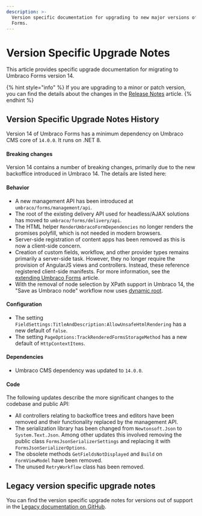 ```yaml
---
description: >-
  Version specific documentation for upgrading to new major versions of Umbraco
  Forms.
---
```


# Version Specific Upgrade Notes

This article provides specific upgrade documentation for migrating to Umbraco Forms version 14.

{% hint style="info" %}
If you are upgrading to a minor or patch version, you can find the details about the changes in the [Release Notes](../release-notes.md) article.
{% endhint %}

## Version Specific Upgrade Notes History

Version 14 of Umbraco Forms has a minimum dependency on Umbraco CMS core of `14.0.0`. It runs on .NET 8.

#### **Breaking changes**

Version 14 contains a number of breaking changes, primarily due to the new backoffice introduced in Umbraco 14. The details are listed here:

#### **Behavior**

* A new management API has been introduced at `umbraco/forms/management/api`.
* The root of the existing delivery API used for headless/AJAX solutions has moved to `umbraco/forms/delivery/api`.
* The HTML helper `RenderUmbracoFormDependencies` no longer renders the promises polyfill, which is not needed in modern browsers.
* Server-side registration of content apps has been removed as this is now a client-side concern.
* Creation of custom fields, workflow, and other provider types remains primarily a server-side task. However, they no longer require the provision of AngularJS views and controllers. Instead, these reference registered client-side manifests. For more information, see the [extending Umbraco Forms](../developer/extending/) article.
* With the removal of node selection by XPath support in Umbraco 14, the "Save as Umbraco node" workflow now uses [dynamic root](https://docs.umbraco.com/umbraco-cms/fundamentals/backoffice/property-editors/built-in-umbraco-property-editors/multinode-treepicker).

#### **Configuration**

* The setting `FieldSettings:TitleAndDescription:AllowUnsafeHtmlRendering` has a new default of `false`.
* The setting `PageOptions:TrackRenderedFormsStorageMethod` has a new default of `HttpContextItems`.

#### **Dependencies**

* Umbraco CMS dependency was updated to `14.0.0`.

#### **Code**

The following updates describe the more significant changes to the codebase and public API:

* All controllers relating to backoffice trees and editors have been removed and their functionality replaced by the management API.
* The serialization library has been changed from `Newtonsoft.Json` to `System.Text.Json`. Among other updates this involved removing the public class `FormsJsonSerializerSettings` and replacing it with `FormsJsonSerializerOptions`.
* The obsolete methods `GetFieldsNotDisplayed` and `Build` on `FormViewModel` have been removed.
* The unused `RetryWorkflow` class has been removed.

## Legacy version specific upgrade notes

You can find the version specific upgrade notes for versions out of support in the [Legacy documentation on GitHub](https://github.com/umbraco/UmbracoDocs/blob/umbraco-eol-versions/11/umbraco-forms/installation/version-specific.md).

